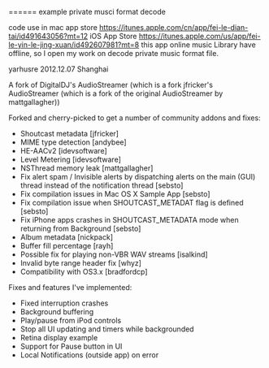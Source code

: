 ======
example private musci format decode

code use in mac app store
https://itunes.apple.com/cn/app/fei-le-dian-tai/id491643056?mt=12
iOS App Store
https://itunes.apple.com/us/app/fei-le-yin-le-jing-xuan/id492607981?mt=8
this app online music Library have  offline, so I open my work on decode private music format file.

yarhusre
2012.12.07 Shanghai 

A fork of DigitalDJ's AudioStreamer (which is a fork jfricker's AudioStreamer (which is a fork of the original AudioStreamer by mattgallagher))


Forked and cherry-picked to get a number of community addons and fixes:
- Shoutcast metadata [jfricker]
- MIME type detection [andybee]
- HE-AACv2 [idevsoftware]
- Level Metering [idevsoftware]
- NSThread memory leak [mattgallagher]
- Fix alert spam / Invisible alerts by dispatching alerts on the main (GUI) thread instead of the notification thread [sebsto]
- Fix compilation issues in Mac OS X Sample App [sebsto]
- Fix compilation issue when SHOUTCAST_METADAT flag is defined [sebsto]
- Fix iPhone apps crashes in SHOUTCAST_METADATA mode when returning from Background [sebsto]
- Album metadata [nickpack]
- Buffer fill percentage [rayh]
- Possible fix for playing non-VBR WAV streams [isalkind]
- Invalid byte range header fix [whyz]
- Compatibility with OS3.x [bradfordcp]

Fixes and features I've implemented:
- Fixed interruption crashes
- Background buffering
- Play/pause from iPod controls
- Stop all UI updating and timers while backgrounded
- Retina display example
- Support for Pause button in UI
- Local Notifications (outside app) on error




